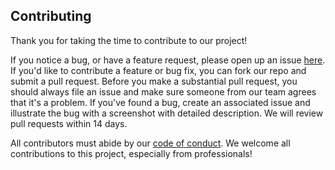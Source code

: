## Contributing

Thank you for taking the time to contribute to our project!

If you notice a bug, or have a feature request, please open up an issue [here](https://github.com/UBC-MDS/532_project_job_Analyzer/pulls). If you'd like to contribute a feature or bug fix, you can fork our repo and submit a pull request. Before you make a substantial pull request, you should always file an issue and make sure someone from our team agrees that it's a problem. If you've found a bug, create an associated issue and illustrate the bug with a screenshot with detailed description. We will review pull requests within 14 days. 

All contributors must abide by our [code of conduct](https://github.com/UBC-MDS/532_project_job_Analyzer/blob/master/Code_of_Conduct.md). We welcome all contributions to this project, especially from professionals!



